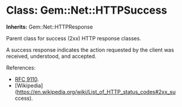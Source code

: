 # Class: Gem::Net::HTTPSuccess
**Inherits:** Gem::Net::HTTPResponse
    

Parent class for success (2xx) HTTP response classes.

A success response indicates the action requested by the client was received,
understood, and accepted.

References:

*   [RFC 9110](https://www.rfc-editor.org/rfc/rfc9110.html#status.2xx).
*   [Wikipedia](https://en.wikipedia.org/wiki/List_of_HTTP_status_codes#2xx_su
    ccess).



